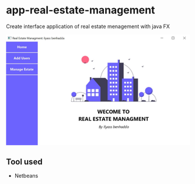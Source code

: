 # app-real-estate-management
Create interface application of real estate menagement with java FX

<img src="screen.JPG" title="by ilyass"/>

## Tool used
- Netbeans
